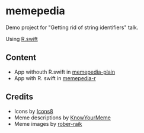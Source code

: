 # memepedia
Demo project for "Getting rid of string identifiers" talk.

Using [R.swift](https://github.com/mac-cain13/R.swift)

## Content
- App withouth R.swift in [memepedia-plain](memepedia-plain)
- App with R. swift in [memepedia-r](memepedia-r)

## Credits
- Icons by [Icons8](https://icons8.com)
- Meme descriptions by [KnowYourMeme](http://knowyourmeme.com)
- Meme images by [rober-raik](http://rober-raik.deviantart.com)
